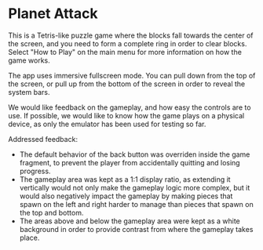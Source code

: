 # Planet Attack

This is a Tetris-like puzzle game where the blocks fall towards the center of the screen, and you need to form a complete ring in order to clear blocks. Select "How to Play" on the main menu for more information on how the game works.

The app uses immersive fullscreen mode. You can pull down from the top of the screen, or pull up from the bottom of the screen in order to reveal the system bars.

We would like feedback on the gameplay, and how easy the controls are to use. If possible, we would like to know how the game plays on a physical device, as only the emulator has been used for testing so far.

Addressed feedback:
* The default behavior of the back button was overriden inside the game fragment, to prevent the player from accidentally quitting and losing progress.
* The gameplay area was kept as a 1:1 display ratio, as extending it vertically would not only make the gameplay logic more complex, but it would also negatively impact the gameplay by making pieces that spawn on the left and right harder to manage than pieces that spawn on the top and bottom.
* The areas above and below the gameplay area were kept as a white background in order to provide contrast from where the gameplay takes place.
